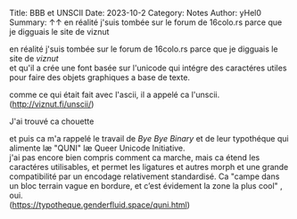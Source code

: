 Title: BBB et UNSCII
Date: 2023-10-2 
Category: Notes
Author: yHel0
Summary: ↑↑ en réalité j'suis tombée sur le forum de 16colo.rs parce que je digguais le site de viznut

en réalité j'suis tombée sur le forum de 16colo.rs parce que je digguais le site de *viznut*<br>
et qu'il a crée une font basée sur l'unicode qui intégre des caractéres utiles pour faire des objets graphiques a base de texte.

comme ce qui était fait avec l'ascii, il a appelé ca l'unscii.
(<http://viznut.fi/unscii/>)

J'ai trouvé ca chouette

et puis ca m'a rappelé le travail de *Bye Bye Binary* et de leur typothéque qui alimente læ "QUNI" læ Queer Unicode Initiative.<br>
j'ai pas encore bien compris comment ca marche, mais ca étend les caractéres utilisables, et permet les ligatures et autres morph et une grande compatibilité par un encodage relativement standardisé.
Ca "campe dans un bloc terrain vague en bordure, et c’est évidement la zone la plus cool" , oui.<br>
(<https://typotheque.genderfluid.space/quni.html>)





